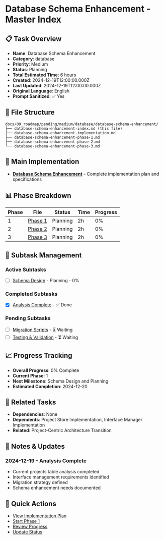 # Database Schema Enhancement - Master Index

## 📋 Task Overview
- **Name**: Database Schema Enhancement
- **Category**: database
- **Priority**: Medium
- **Status**: Planning
- **Total Estimated Time**: 6 hours
- **Created**: 2024-12-19T12:00:00.000Z
- **Last Updated**: 2024-12-19T12:00:00.000Z
- **Original Language**: English
- **Prompt Sanitized**: ✅ Yes

## 📁 File Structure
```
docs/09_roadmap/pending/medium/database/database-schema-enhancement/
├── database-schema-enhancement-index.md (this file)
├── database-schema-enhancement-implementation.md
├── database-schema-enhancement-phase-1.md
├── database-schema-enhancement-phase-2.md
└── database-schema-enhancement-phase-3.md
```

## 🎯 Main Implementation
- **[Database Schema Enhancement](./database-schema-enhancement-implementation.md)** - Complete implementation plan and specifications

## 📊 Phase Breakdown
| Phase | File | Status | Time | Progress |
|-------|------|--------|------|----------|
| 1 | [Phase 1](./database-schema-enhancement-phase-1.md) | Planning | 2h | 0% |
| 2 | [Phase 2](./database-schema-enhancement-phase-2.md) | Planning | 2h | 0% |
| 3 | [Phase 3](./database-schema-enhancement-phase-3.md) | Planning | 2h | 0% |

## 🔄 Subtask Management
### Active Subtasks
- [ ] [Schema Design](./database-schema-enhancement-phase-1.md) - Planning - 0%

### Completed Subtasks
- [x] [Analysis Complete](./database-schema-enhancement-implementation.md) - ✅ Done

### Pending Subtasks
- [ ] [Migration Scripts](./database-schema-enhancement-phase-2.md) - ⏳ Waiting
- [ ] [Testing & Validation](./database-schema-enhancement-phase-3.md) - ⏳ Waiting

## 📈 Progress Tracking
- **Overall Progress**: 0% Complete
- **Current Phase**: 1
- **Next Milestone**: Schema Design and Planning
- **Estimated Completion**: 2024-12-20

## 🔗 Related Tasks
- **Dependencies**: None
- **Dependents**: Project Store Implementation, Interface Manager Implementation
- **Related**: Project-Centric Architecture Transition

## 📝 Notes & Updates
### 2024-12-19 - Analysis Complete
- Current projects table analysis completed
- Interface management requirements identified
- Migration strategy defined
- Schema enhancement needs documented

## 🚀 Quick Actions
- [View Implementation Plan](./database-schema-enhancement-implementation.md)
- [Start Phase 1](./database-schema-enhancement-phase-1.md)
- [Review Progress](#progress-tracking)
- [Update Status](#notes--updates)
